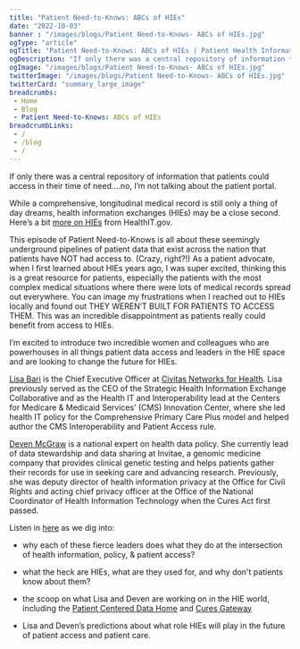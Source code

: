 ```yaml
--- 
title: "Patient Need-to-Knows: ABCs of HIEs"
date: "2022-10-03"
banner : "/images/blogs/Patient Need-to-Knows- ABCs of HIEs.jpg"
ogType: "article"
ogTitle: "Patient Need-to-Knows: ABCs of HIEs | Patient Health Information | Unblock Health"
ogDescription: "If only there was a central repository of information that patients could access in their time of need….no, I’m not talking about the patient portal."
ogImage: "/images/blogs/Patient Need-to-Knows- ABCs of HIEs.jpg"
twitterImage: "/images/blogs/Patient Need-to-Knows- ABCs of HIEs.jpg"
twitterCard: "summary_large_image"
breadcrumbs:
 - Home
 - Blog
 - Patient Need-to-Knows: ABCs of HIEs
breadcrumbLinks:
 - / 
 - /blog
 - / 
---
```


If only there was a central repository of information that patients could access in their time of need….no, I’m not talking about the patient portal.

While a comprehensive, longitudinal medical record is still only a thing of day dreams, health information exchanges (HIEs) may be a close second. Here’s a bit [more on HIEs](https://www.healthit.gov/topic/health-it-and-health-information-exchange-basics/health-information-exchange) from HealthIT.gov. 

This episode of Patient Need-to-Knows is all about these seemingly underground pipelines of patient data that exist across the nation that patients have NOT had access to. (Crazy, right?!) As a patient advocate, when I first learned about HIEs years ago, I was super excited, thinking this is a great resource for patients, especially the patients with the most complex medical situations where there were lots of medical records spread out everywhere. You can image my frustrations when I reached out to HIEs locally and found out THEY WEREN’T BUILT FOR PATIENTS TO ACCESS THEM. This was an incredible disappointment as patients really could benefit from access to HIEs. 

I’m excited to introduce two incredible women and colleagues who are powerhouses in all things patient data access and leaders in the HIE space and are looking to change the future for HIEs.

[Lisa Bari](https://www.civitasforhealth.org/about/) is the Chief Executive Officer at [Civitas Networks for Health](https://www.civitasforhealth.org/). Lisa previously served as the CEO of the Strategic Health Information Exchange Collaborative and as the Health IT and Interoperability lead at the Centers for Medicare & Medicaid Services’ (CMS) Innovation Center, where she led health IT policy for the Comprehensive Primary Care Plus model and helped author the CMS Interoperability and Patient Access rule.

[Deven McGraw](https://www.linkedin.com/in/deven-mcgraw-6650285) is a national expert on health data policy. She currently lead of data stewardship and data sharing at Invitae, a genomic medicine company that provides clinical genetic testing and helps patients gather their records for use in seeking care and advancing research. Previously, she was deputy director of health information privacy at the Office for Civil Rights and acting chief privacy officer at the Office of the National Coordinator of Health Information Technology when the Cures Act first passed.

Listen in [here](https://www.youtube.com/watch?v=QtvUOjtcETA) as we dig into:

 - why each of these fierce leaders does what they do at the intersection of health information, policy, & patient access?

 - what the heck are HIEs, what are they used for, and why don't patients know about them?
 
 - the scoop on what Lisa and Deven are working on in the HIE world, including the [Patient Centered Data Home](https://www.civitasforhealth.org/wp-content/uploads/2022/08/Civitas-PCDH-Datasheet-2022-08-21.pdf) and [Cures Gateway](https://www.ciitizen.com/curesgateway/)

 - Lisa and Deven’s predictions about what role HIEs will play in the future of patient access and patient care.

 